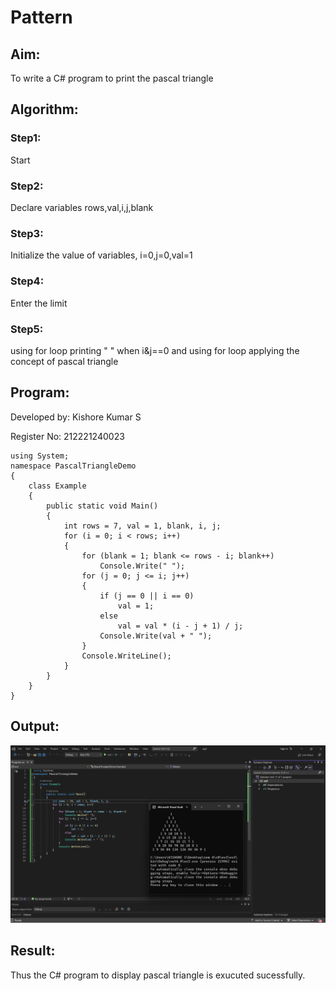 # Pattern

## Aim:
To write a C# program to print the pascal triangle


## Algorithm:

### Step1:
Start

### Step2:
Declare variables rows,val,i,j,blank

### Step3:
Initialize the value of variables, i=0,j=0,val=1

### Step4:
Enter the limit

### Step5:
using for loop printing " " when i&j==0 and using for loop applying the concept of pascal triangle

## Program:
Developed by: Kishore Kumar S

Register No:  212221240023

```
using System;
namespace PascalTriangleDemo
{
    class Example
    {
        public static void Main()
        {
            int rows = 7, val = 1, blank, i, j;
            for (i = 0; i < rows; i++)
            {
                for (blank = 1; blank <= rows - i; blank++)
                    Console.Write(" ");
                for (j = 0; j <= i; j++)
                {
                    if (j == 0 || i == 0)
                        val = 1;
                    else
                        val = val * (i - j + 1) / j;
                    Console.Write(val + " ");
                }
                Console.WriteLine();
            }
        }
    }
}
```

## Output:
![](pattern.png)

## Result:
Thus the C# program to display pascal triangle is exucuted sucessfully.